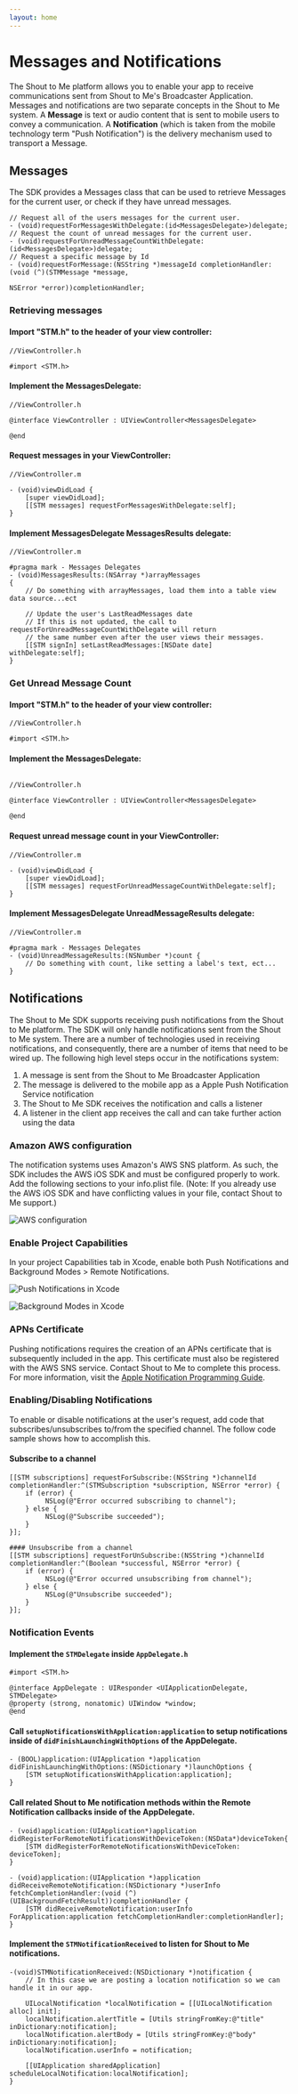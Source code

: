 ```yaml
---
layout: home
---
```


# Messages and Notifications

The Shout to Me platform allows you to enable your app to receive communications sent from Shout to Me's Broadcaster
Application.  Messages and notifications are two separate concepts in the Shout to Me system.  A **Message** is text or
audio content that is sent to mobile users to convey a communication.  A **Notification** (which is taken from the mobile
technology term "Push Notification") is the delivery mechanism used to transport a Message.

## Messages
The SDK provides a Messages class that can be used to retrieve Messages for the current user, or check if they have
unread messages.

```objc
// Request all of the users messages for the current user.
- (void)requestForMessagesWithDelegate:(id<MessagesDelegate>)delegate;
// Request the count of unread messages for the current user.
- (void)requestForUnreadMessageCountWithDelegate:(id<MessagesDelegate>)delegate;
// Request a specific message by Id
- (void)requestForMessage:(NSString *)messageId completionHandler:(void (^)(STMMessage *message,
                                                                            NSError *error))completionHandler;
```

### Retrieving messages

#### Import "STM.h" to the header of your view controller:

```objc
//ViewController.h

#import <STM.h>
```

#### Implement the MessagesDelegate:

```objc
//ViewController.h

@interface ViewController : UIViewController<MessagesDelegate>

@end
```

#### Request messages in your ViewController:

```objc
//ViewController.m

- (void)viewDidLoad {
    [super viewDidLoad];
    [[STM messages] requestForMessagesWithDelegate:self];
}
```

#### Implement MessagesDelegate MessagesResults delegate:

```objc
//ViewController.m

#pragma mark - Messages Delegates
- (void)MessagesResults:(NSArray *)arrayMessages
{
    // Do something with arrayMessages, load them into a table view data source...ect

    // Update the user's LastReadMessages date
    // If this is not updated, the call to requestForUnreadMessageCountWithDelegate will return
    // the same number even after the user views their messages.
    [[STM signIn] setLastReadMessages:[NSDate date] withDelegate:self];
}
```

### Get Unread Message Count

#### Import "STM.h" to the header of your view controller:

```objc
//ViewController.h

#import <STM.h>
```

#### Implement the MessagesDelegate:
```objc

//ViewController.h

@interface ViewController : UIViewController<MessagesDelegate>

@end
```

#### Request unread message count in your ViewController:

```objc
//ViewController.m

- (void)viewDidLoad {
    [super viewDidLoad];
    [[STM messages] requestForUnreadMessageCountWithDelegate:self];
}
```

#### Implement MessagesDelegate UnreadMessageResults delegate:

```objc
//ViewController.m

#pragma mark - Messages Delegates
- (void)UnreadMessageResults:(NSNumber *)count {
    // Do something with count, like setting a label's text, ect...
}
```


## Notifications
The Shout to Me SDK supports receiving push notifications from the Shout to Me platform.  The SDK will only handle
  notifications sent from the Shout to Me system.  There are a number of technologies used in receiving notifications,
  and consequently, there are a number of items that need to be wired up. The following high level steps occur in the
  notifications system:

1. A message is sent from the Shout to Me Broadcaster Application
2. The message is delivered to the mobile app as a Apple Push Notification Service notification
3. The Shout to Me SDK receives the notification and calls a listener
4. A listener in the client app receives the call and can take further action using the data

### Amazon AWS configuration
The notification systems uses Amazon's AWS SNS platform.  As such, the SDK includes the AWS iOS SDK and must be configured properly to work. Add the following sections to your info.plist file.  (Note: If you already use the AWS iOS SDK and have conflicting values in your file, contact Shout to Me support.)

![AWS configuration](images/aws-config.png)

### Enable Project Capabilities
In your project Capabilities tab in Xcode, enable both Push Notifications and Background Modes > Remote Notifications.

![Push Notifications in Xcode](images/push-notifications.png)

![Background Modes in Xcode](images/background-modes.png)

### APNs Certificate
Pushing notifications requires the creation of an APNs certificate that is subsequently included in the app.  This certificate must also be registered with the AWS SNS service.  Contact Shout to Me to complete this process.  For more information, visit the [Apple Notification Programming Guide](https://developer.apple.com/library/content/documentation/NetworkingInternet/Conceptual/RemoteNotificationsPG/APNSOverview.html#//apple_ref/doc/uid/TP40008194-CH8-SW1).

### Enabling/Disabling Notifications
To enable or disable notifications at the user's request, add code that subscribes/unsubscribes to/from the specified channel.  The follow code sample shows how to accomplish this.

#### Subscribe to a channel

```objc
[[STM subscriptions] requestForSubscribe:(NSString *)channelId completionHandler:^(STMSubscription *subscription, NSError *error) {
    if (error) {    
         NSLog(@"Error occurred subscribing to channel");
    } else {
         NSLog(@"Subscribe succeeded");
    }
}];
```

```objc
#### Unsubscribe from a channel
[[STM subscriptions] requestForUnSubscribe:(NSString *)channelId completionHandler:^(Boolean *successful, NSError *error) {
    if (error) {    
         NSLog(@"Error occurred unsubscribing from channel");
    } else {
         NSLog(@"Unsubscribe succeeded");
    }
}];
```

### Notification Events

#### Implement the `STMDelegate` inside `AppDelegate.h`

```objc
#import <STM.h>

@interface AppDelegate : UIResponder <UIApplicationDelegate, STMDelegate>
@property (strong, nonatomic) UIWindow *window;
@end
```

#### Call `setupNotificationsWithApplication:application` to setup notifications inside of `didFinishLaunchingWithOptions` of the AppDelegate.

```objc
- (BOOL)application:(UIApplication *)application didFinishLaunchingWithOptions:(NSDictionary *)launchOptions {
    [STM setupNotificationsWithApplication:application];
}
```

#### Call related Shout to Me notification methods within the Remote Notification callbacks inside of the AppDelegate.

```objc
- (void)application:(UIApplication*)application didRegisterForRemoteNotificationsWithDeviceToken:(NSData*)deviceToken{
    [STM didRegisterForRemoteNotificationsWithDeviceToken: deviceToken];
}

- (void)application:(UIApplication *)application didReceiveRemoteNotification:(NSDictionary *)userInfo fetchCompletionHandler:(void (^)(UIBackgroundFetchResult))completionHandler {
    [STM didReceiveRemoteNotification:userInfo ForApplication:application fetchCompletionHandler:completionHandler];
}
```

#### Implement the `STMNotificationReceived` to listen for Shout to Me notifications.

```objc
-(void)STMNotificationReceived:(NSDictionary *)notification {
    // In this case we are posting a location notification so we can handle it in our app.

    UILocalNotification *localNotification = [[UILocalNotification alloc] init];
    localNotification.alertTitle = [Utils stringFromKey:@"title" inDictionary:notification];
    localNotification.alertBody = [Utils stringFromKey:@"body" inDictionary:notification];
    localNotification.userInfo = notification;

    [[UIApplication sharedApplication] scheduleLocalNotification:localNotification];
}
```

